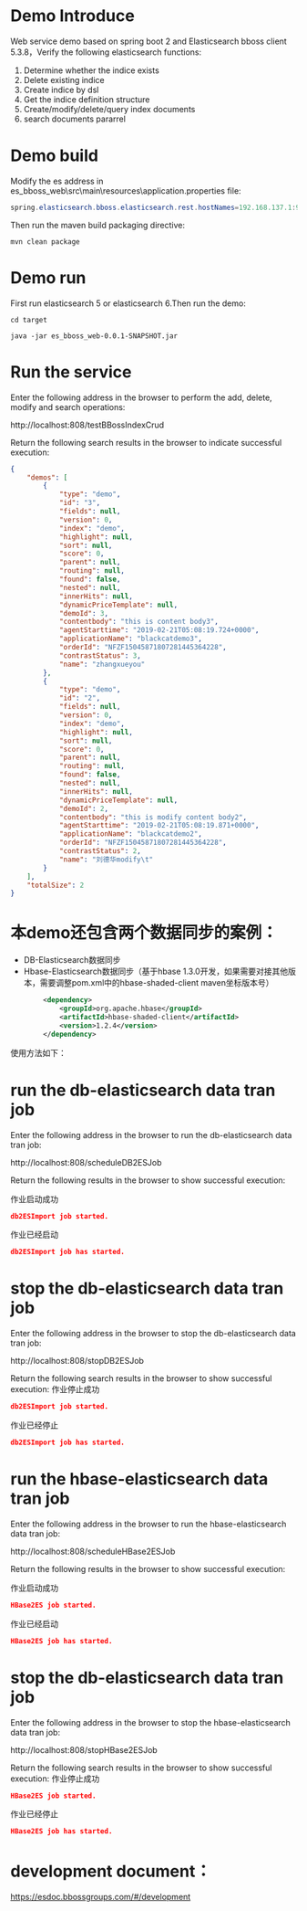 # Demo Introduce 

Web service demo based on spring boot 2 and Elasticsearch bboss client 5.3.8，Verify the following elasticsearch functions:

1. Determine whether the indice exists
2. Delete existing indice
3. Create indice by dsl
4. Get the indice definition structure
5. Create/modify/delete/query index documents
6. search documents pararrel

# Demo build 

Modify the es address in es_bboss_web\src\main\resources\application.properties file:

```java
spring.elasticsearch.bboss.elasticsearch.rest.hostNames=192.168.137.1:9200
```

Then run the maven build packaging directive:

```
mvn clean package
```



# Demo run 

First run elasticsearch 5 or elasticsearch 6.Then run the demo:

```
cd target

java -jar es_bboss_web-0.0.1-SNAPSHOT.jar
```



# Run the service

Enter the following address in the browser to perform the add, delete, modify and search operations:

http://localhost:808/testBBossIndexCrud

Return the following search results in the browser to indicate successful execution:

```json
{
    "demos": [
        {
            "type": "demo",
            "id": "3",
            "fields": null,
            "version": 0,
            "index": "demo",
            "highlight": null,
            "sort": null,
            "score": 0,
            "parent": null,
            "routing": null,
            "found": false,
            "nested": null,
            "innerHits": null,
            "dynamicPriceTemplate": null,
            "demoId": 3,
            "contentbody": "this is content body3",
            "agentStarttime": "2019-02-21T05:08:19.724+0000",
            "applicationName": "blackcatdemo3",
            "orderId": "NFZF15045871807281445364228",
            "contrastStatus": 3,
            "name": "zhangxueyou"
        },
        {
            "type": "demo",
            "id": "2",
            "fields": null,
            "version": 0,
            "index": "demo",
            "highlight": null,
            "sort": null,
            "score": 0,
            "parent": null,
            "routing": null,
            "found": false,
            "nested": null,
            "innerHits": null,
            "dynamicPriceTemplate": null,
            "demoId": 2,
            "contentbody": "this is modify content body2",
            "agentStarttime": "2019-02-21T05:08:19.871+0000",
            "applicationName": "blackcatdemo2",
            "orderId": "NFZF15045871807281445364228",
            "contrastStatus": 2,
            "name": "刘德华modify\t"
        }
    ],
    "totalSize": 2
}
```
# 本demo还包含两个数据同步的案例：
- DB-Elasticsearch数据同步
- Hbase-Elasticsearch数据同步（基于hbase 1.3.0开发，如果需要对接其他版本，需要调整pom.xml中的hbase-shaded-client maven坐标版本号）
```xml
	    <dependency>
			<groupId>org.apache.hbase</groupId>
			<artifactId>hbase-shaded-client</artifactId>
			<version>1.2.4</version>
		</dependency>
```
使用方法如下：
# run the db-elasticsearch data tran job
Enter the following address in the browser to run the db-elasticsearch data tran job:

http://localhost:808/scheduleDB2ESJob

Return the following results in the browser to show successful execution:

作业启动成功
```json
db2ESImport job started.
```

作业已经启动
```json
db2ESImport job has started.
```
# stop the db-elasticsearch data tran job
Enter the following address in the browser to stop the db-elasticsearch data tran job:

http://localhost:808/stopDB2ESJob

Return the following search results in the browser to show successful execution:
作业停止成功
```json
db2ESImport job started.
```
作业已经停止
```json
db2ESImport job has started.
```

# run the hbase-elasticsearch data tran job
Enter the following address in the browser to run the hbase-elasticsearch data tran job:

http://localhost:808/scheduleHBase2ESJob

Return the following results in the browser to show successful execution:

作业启动成功
```json
HBase2ES job started.
```

作业已经启动
```json
HBase2ES job has started.
```
# stop the db-elasticsearch data tran job
Enter the following address in the browser to stop the hbase-elasticsearch data tran job:

http://localhost:808/stopHBase2ESJob

Return the following search results in the browser to show successful execution:
作业停止成功
```json
HBase2ES job started.
```
作业已经停止
```json
HBase2ES job has started.
```

# development document：

https://esdoc.bbossgroups.com/#/development
